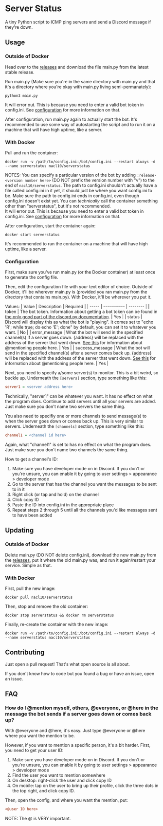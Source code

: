 # Server Status
A tiny Python script to ICMP ping servers and send a Discord message if they're down.

## Usage
### Outside of Docker
Head over to the [releases](https://github.com/NaCl10/serverstatus/releases) and download the file main.py from the latest stable release.

Run main.py (Make sure you're in the same directory with main.py and that it's a directory where you're okay with main.py living semi-permanately):
```shell
python3 main.py
```
It will error out. This is because you need to enter a valid bot token in config.ini. See [configuration](https://github.com/NaCl10/serverstatus#configuration) for more information on that.

After configuration, run main.py again to actually start the bot. It's recommended to use some way of autostarting the script and to run it on a machine that will have high uptime, like a server.

### With Docker

Pull and run the container:
```shell
docker run -v /path/to/config.ini:/bot/config.ini --restart always -d --name serverstatus nacl10/serverstatus
```
NOTES: You can specify a particular version of the bot by adding `:release-<version number here>` (DO NOT prefix the version number with "v") to the end of `nacl10/serverstatus`. The path to config.ini shouldn't actually have a file called config.ini in it yet, it should just be where you want config.ini to be.  Make sure the path to config.ini ends in config.ini, even though config.ini doesn't exist yet. You can *technically* call the container something other than "serverstatus", but it's not recommended.  
It will error out. This is because you need to enter a valid bot token in config.ini. See [configuration](https://github.com/NaCl10/serverstatus#configuration) for more information on that.

After configuration, start the container again:
```shell
docker start serverstatus
```
It's recommended to run the container on a machine that will have high uptime, like a server.

### Configuration

First, make sure you've run main.py (or the Docker container) at least once to generate the config file.

Then, edit the configuration file with your text editor of choice. Outside of Docker, it'll be wherever main.py is (provided you ran main.py from the directory that contains main.py). With Docker, it'll be wherever you put it.

Values:
| Value | Description | Required |
| ----- | ----------- | -------- |
| token | The bot token. Information about getting a bot token can be found in [the only good part of the discord.py documentation](https://discordpy.readthedocs.io/en/latest/discord.html#discord-intro). | Yes |
| status | Discord will display this as what the bot is "playing". It comes set to "echo 'R'; while true; do echo 'E'; done" by default, you can set it to whatever you want. | No |
| error_message | What the bot will send in the specified channel(s) if a server goes down. {address} will be replaced with the address of the server that went down. [See this](https://github.com/NaCl10/serverstatus#how-do-i-mention-myself-others-everyone-or-here-in-the-message-the-bot-sends-if-a-server-goes-down-or-comes-back-up) for information about @mentioning people here. | Yes |
| success_message | What the bot will send in the specified channel(s) after a server comes back up. {address} will be replaced with the address of the server that went down. [See this](https://github.com/NaCl10/serverstatus#how-do-i-mention-myself-others-everyone-or-here-in-the-message-the-bot-sends-if-a-server-goes-down-or-comes-back-up) for information about @mentioning people here. | Yes |

Next, you need to specify a/some server(s) to monitor. This is a bit weird, so buckle up. Underneath the `[servers]` section, type something like this:
```ini
server1 = <server address here>
```
Technically, "server1" can be whatever you want. It has no effect on what the program does. Continue to add servers until all your servers are added. Just make sure you don't name two servers the same thing.

You also need to specifiy one or more channels to send message(s) to when the server goes down or comes back up. This is very similar to servers. Underneath the `[channels]` section, type something like this:
```ini
channel1 = <channel id here>
```
Again, what "channel1" is set to has no effect on what the program does. Just make sure you don't name two channels the same thing.

How to get a channel's ID:  
1. Make sure you have developer mode on in Discord. If you don't or you're unsure, you can enable it by going to user settings > appearance > developer mode
2. Go to the server that has the channel you want the messages to be sent to in it
3. Right click (or tap and hold) on the channel
4. Click copy ID
5. Paste the ID into config.ini in the appropriate place
6. Repeat steps 2 through 5 until all the channels you'd like messages sent to have been added

## Updating
### Outside of Docker
Delete main.py (DO NOT delete config.ini), download the new main.py from the [releases](https://github.com/NaCl10/serverstatus/releases), put it where the old main.py was, and run it again/restart your service. Simple as that.

### With Docker
First, pull the new image:
```shell
docker pull nacl10/serverstatus
```
Then, stop and remove the old container:
```shell
docker stop serverstatus && docker rm serverstatus
```
Finally, re-create the container with the new image:
```shell
docker run -v /path/to/config.ini:/bot/config.ini --restart always -d --name serverstatus nacl10/serverstatus
```

## Contributing
Just open a pull request! That's what open source is all about. 

If you don't know how to code but you found a bug or have an issue, open an issue.

## FAQ
### How do I @mention myself, others, @everyone, or @here in the message the bot sends if a server goes down or comes back up?
With @everyone and @here, it's easy. Just type @everyone or @here where you want the mention to be.

However, if you want to mention a specific person, it's a bit harder. First, you need to get your user ID:
1. Make sure you have developer mode on in Discord. If you don't or you're unsure, you can enable it by going to user settings > appearance > developer mode
2. Find the user you want to mention somewhere
3. On desktop: right-click the user and click copy ID
3. On mobile: tap on the user to bring up their profile, click the three dots in the top right, and click copy ID.

Then, open the config, and where you want the mention, put:
```ini
<@user ID here>
```
NOTE: The @ is VERY important.
